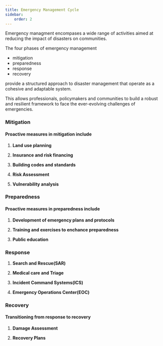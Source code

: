 ```yaml
---
title: Emergency Management Cycle
sidebar:
    order: 2
---
```


Emergency managment encompases a wide range of activities aimed at reducing the 
impact of disasters on communities.

The four phases of emergency management
- mitigation
- preparedness
- response
- recovery

provide a structured approach to disaster management that operate as a cohesive
and adaptable system.

This allows professionals, policymakers and communities to build a robust and 
resilient framework to face the ever-evolving challenges of emergencies.

### Mitigation

#### Proactive measures in mitigation include

1. **Land use planning**

2. **Insurance and risk financing**

3. **Building codes and standards**

4. **Risk Assessment**

5. **Vulnerability analysis**

### Preparedness

#### Proactive measures in preparedness include

1. **Development of emergency plans and protocols**

2. **Training and exercises to enchance preparedness**

3. **Public education**

### Response

1. **Search and Rescue(SAR)**

2. **Medical care and Triage**

3. **Incident Command Systems(ICS)**

4. **Emergency Operations Center(EOC)**

### Recovery

#### Transitioning from response to recovery

1. **Damage Assessment**

2. **Recovery Plans**
